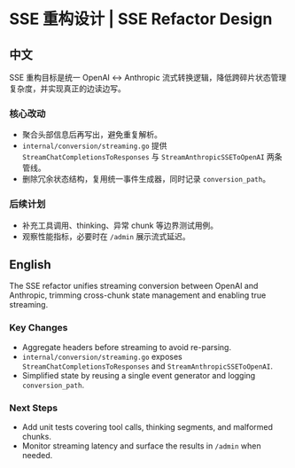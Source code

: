 # SSE 重构设计 | SSE Refactor Design

## 中文

SSE 重构目标是统一 OpenAI ↔ Anthropic 流式转换逻辑，降低跨碎片状态管理复杂度，并实现真正的边读边写。

### 核心改动

- 聚合头部信息后再写出，避免重复解析。  
- `internal/conversion/streaming.go` 提供 `StreamChatCompletionsToResponses` 与 `StreamAnthropicSSEToOpenAI` 两条管线。  
- 删除冗余状态结构，复用统一事件生成器，同时记录 `conversion_path`。  

### 后续计划

- 补充工具调用、thinking、异常 chunk 等边界测试用例。  
- 观察性能指标，必要时在 `/admin` 展示流式延迟。  

## English

The SSE refactor unifies streaming conversion between OpenAI and Anthropic, trimming cross-chunk state management and enabling true streaming.

### Key Changes

- Aggregate headers before streaming to avoid re-parsing.  
- `internal/conversion/streaming.go` exposes `StreamChatCompletionsToResponses` and `StreamAnthropicSSEToOpenAI`.  
- Simplified state by reusing a single event generator and logging `conversion_path`.  

### Next Steps

- Add unit tests covering tool calls, thinking segments, and malformed chunks.  
- Monitor streaming latency and surface the results in `/admin` when needed.  
